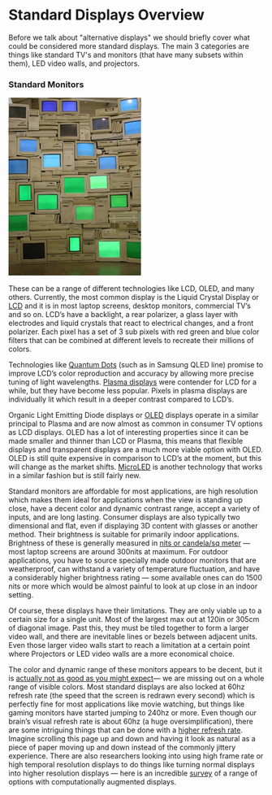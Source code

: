 # Standard Displays Overview

Before we talk about "alternative displays" we should briefly cover what could be considered more standard displays. The main 3 categories are things like standard TV's and monitors (that have many subsets within them), LED video walls, and projectors.

### Standard Monitors

![Image Source](../.gitbook/assets/1zZMncY6-b-59p6iuiUavXA.jpeg)

These can be a range of different technologies like LCD, OLED, and many others. Currently, the most common display is the Liquid Crystal Display or [LCD](https://en.wikipedia.org/wiki/Liquid-crystal\_display) and it is in most laptop screens, desktop monitors, commercial TV’s and so on. LCD’s have a backlight, a rear polarizer, a glass layer with electrodes and liquid crystals that react to electrical changes, and a front polarizer. Each pixel has a set of 3 sub pixels with red green and blue color filters that can be combined at different levels to recreate their millions of colors.

Technologies like [Quantum Dots](https://en.wikipedia.org/wiki/Quantum\_dot%23Light\_emitting\_devices) (such as in Samsung QLED line) promise to improve LCD’s color reproduction and accuracy by allowing more precise tuning of light wavelengths. [Plasma displays](https://en.wikipedia.org/wiki/Plasma\_display) were contender for LCD for a while, but they have become less popular. Pixels in plasma displays are individually lit which result in a deeper contrast compared to LCD’s.&#x20;

Organic Light Emitting Diode displays or [OLED](https://en.wikipedia.org/wiki/OLED) displays operate in a similar principal to Plasma and are now almost as common in consumer TV options as LCD displays. OLED has a lot of interesting properties since it can be made smaller and thinner than LCD or Plasma, this means that flexible displays and transparent displays are a much more viable option with OLED. OLED is still quite expensive in comparison to LCD’s at the moment, but this will change as the market shifts. [MicroLED](https://en.wikipedia.org/wiki/MicroLED) is another technology that works in a similar fashion but is still fairly new.

Standard monitors are affordable for most applications, are high resolution which makes them ideal for applications when the view is standing up close, have a decent color and dynamic contrast range, accept a variety of inputs, and are long lasting. Consumer displays are also typically two dimensional and flat, even if displaying 3D content with glasses or another method. Their brightness is suitable for primarily indoor applications. Brightness of these is generally measured in [nits or candela/sq meter](https://en.wikipedia.org/wiki/Candela\_per\_square\_metre) — most laptop screens are around 300nits at maximum. For outdoor applications, you have to source specially made outdoor monitors that are weatherproof, can withstand a variety of temperature fluctuation, and have a considerably higher brightness rating — some available ones can do 1500 nits or more which would be almost painful to look at up close in an indoor setting.

Of course, these displays have their limitations. They are only viable up to a certain size for a single unit. Most of the largest max out at 120in or 305cm of diagonal image. Past this, they must be tiled together to form a larger video wall, and there are inevitable lines or bezels between adjacent units. Even those larger video walls start to reach a limitation at a certain point where Projectors or LED video walls are a more economical choice.&#x20;

The color and dynamic range of these monitors appears to be decent, but it is [actually not as good as you might expect](http://www.newyorker.com/tech/elements/the-search-for-our-missing-colors)— we are missing out on a whole range of visible colors. Most standard displays are also locked at 60hz refresh rate (the speed that the screen is redrawn every second) which is perfectly fine for most applications like movie watching, but things like gaming monitors have started jumping to 240hz or more. Even though our brain’s visual refresh rate is about 60hz (a huge oversimplification), there are some intriguing things that can be done with a [higher refresh rate](../experimental-other/high-refresh-rate-displays.md). Imagine scrolling this page up and down and having it look as natural as a piece of paper moving up and down instead of the commonly jittery experience. There are also researchers looking into using high frame rate or high temporal resolution displays to do things like turning normal displays into higher resolution displays — here is an incredible [survey](http://people.csail.mit.edu/pdidyk/papers/ComputationalDisplaysSurvey.pdf) of a range of options with computationally augmented displays.&#x20;
